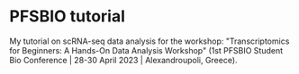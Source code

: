 # PFSBIO tutorial
My tutorial on scRNA-seq data analysis for the workshop: "Transcriptomics for Beginners: A Hands-On Data Analysis Workshop" (1st PFSBIO Student Bio Conference | 28-30 April 2023 | Alexandroupoli, Greece). 

